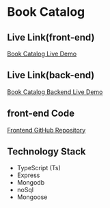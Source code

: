 # Book Catalog

## Live Link(front-end)
[Book Catalog Live Demo](https://lighthearted-halva-6443ac.netlify.app/)

## Live Link(back-end)
[Book Catalog Backend Live Demo](https://book-catalog-server-woad.vercel.app/)


## front-end Code
[Frontend GitHub Repository](https://github.com/mohammadShamimReza/book_catalog)

## Technology Stack
- TypeScript (Ts)
- Express
- Mongodb
- noSql
- Mongoose


